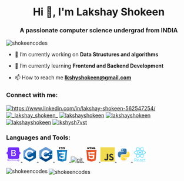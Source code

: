 <h1 align="center">Hi 👋, I'm Lakshay Shokeen</h1>
<h3 align="center">A passionate computer science undergrad from INDIA</h3>

<p align="left"> <img src="https://komarev.com/ghpvc/?username=shokeencodes&label=Profile%20views&color=0e75b6&style=flat" alt="shokeencodes" /> </p>

- 🔭 I’m currently working on **Data Structures and algorithms**

- 🌱 I’m currently learning **Frontend and Backend Development**

- 📫 How to reach me **lkshyshokeen@gmail.com**

<h3 align="left">Connect with me:</h3>
<p align="left">
<a href="https://linkedin.com/in/https://www.linkedin.com/in/lakshay-shokeen-562547254/" target="blank"><img align="center" src="https://raw.githubusercontent.com/rahuldkjain/github-profile-readme-generator/master/src/images/icons/Social/linked-in-alt.svg" alt="https://www.linkedin.com/in/lakshay-shokeen-562547254/" height="30" width="40" /></a>
<a href="https://instagram.com/_lakshay_shokeen_" target="blank"><img align="center" src="https://raw.githubusercontent.com/rahuldkjain/github-profile-readme-generator/master/src/images/icons/Social/instagram.svg" alt="_lakshay_shokeen_" height="30" width="40" /></a>
<a href="https://www.codechef.com/users/lakshayshokeen" target="blank"><img align="center" src="https://cdn.jsdelivr.net/npm/simple-icons@3.1.0/icons/codechef.svg" alt="lakshayshokeen" height="30" width="40" /></a>
<a href="https://codeforces.com/profile/lakshayshokeen" target="blank"><img align="center" src="https://raw.githubusercontent.com/rahuldkjain/github-profile-readme-generator/master/src/images/icons/Social/codeforces.svg" alt="lakshayshokeen" height="30" width="40" /></a>
<a href="https://www.leetcode.com/lakshayshokeen" target="blank"><img align="center" src="https://raw.githubusercontent.com/rahuldkjain/github-profile-readme-generator/master/src/images/icons/Social/leet-code.svg" alt="lakshayshokeen" height="30" width="40" /></a>
<a href="https://auth.geeksforgeeks.org/user/lkshysh7vst" target="blank"><img align="center" src="https://raw.githubusercontent.com/rahuldkjain/github-profile-readme-generator/master/src/images/icons/Social/geeks-for-geeks.svg" alt="lkshysh7vst" height="30" width="40" /></a>
</p>

<h3 align="left">Languages and Tools:</h3>
<p align="left"> <a href="https://getbootstrap.com" target="_blank" rel="noreferrer"> <img src="https://raw.githubusercontent.com/devicons/devicon/master/icons/bootstrap/bootstrap-plain-wordmark.svg" alt="bootstrap" width="40" height="40"/> </a> <a href="https://www.cprogramming.com/" target="_blank" rel="noreferrer"> <img src="https://raw.githubusercontent.com/devicons/devicon/master/icons/c/c-original.svg" alt="c" width="40" height="40"/> </a> <a href="https://www.w3schools.com/cpp/" target="_blank" rel="noreferrer"> <img src="https://raw.githubusercontent.com/devicons/devicon/master/icons/cplusplus/cplusplus-original.svg" alt="cplusplus" width="40" height="40"/> </a> <a href="https://www.w3schools.com/css/" target="_blank" rel="noreferrer"> <img src="https://raw.githubusercontent.com/devicons/devicon/master/icons/css3/css3-original-wordmark.svg" alt="css3" width="40" height="40"/> </a> <a href="https://git-scm.com/" target="_blank" rel="noreferrer"> <img src="https://www.vectorlogo.zone/logos/git-scm/git-scm-icon.svg" alt="git" width="40" height="40"/> </a> <a href="https://www.w3.org/html/" target="_blank" rel="noreferrer"> <img src="https://raw.githubusercontent.com/devicons/devicon/master/icons/html5/html5-original-wordmark.svg" alt="html5" width="40" height="40"/> </a> <a href="https://developer.mozilla.org/en-US/docs/Web/JavaScript" target="_blank" rel="noreferrer"> <img src="https://raw.githubusercontent.com/devicons/devicon/master/icons/javascript/javascript-original.svg" alt="javascript" width="40" height="40"/> </a> <a href="https://www.python.org" target="_blank" rel="noreferrer"> <img src="https://raw.githubusercontent.com/devicons/devicon/master/icons/python/python-original.svg" alt="python" width="40" height="40"/> </a> <a href="https://reactjs.org/" target="_blank" rel="noreferrer"> <img src="https://raw.githubusercontent.com/devicons/devicon/master/icons/react/react-original-wordmark.svg" alt="react" width="40" height="40"/> </a> </p>

<p><img align="left" src="https://github-readme-stats.vercel.app/api/top-langs?username=shokeencodes&show_icons=true&locale=en&layout=compact" alt="shokeencodes" /></p>

<p>&nbsp;<img align="center" src="https://github-readme-stats.vercel.app/api?username=shokeencodes&show_icons=true&locale=en" alt="shokeencodes" /></p>
